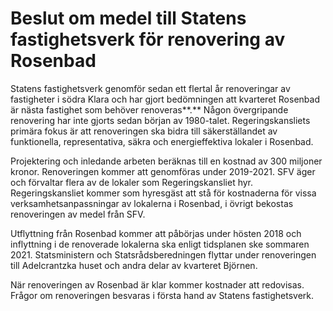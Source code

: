 # Beslut om medel till Statens fastighetsverk för renovering av Rosenbad

Statens fastighetsverk genomför sedan ett flertal år renoveringar av fastigheter i södra Klara och har gjort bedömningen att kvarteret Rosenbad är nästa fastighet som behöver renoveras**.** Någon övergripande renovering har inte gjorts sedan början av 1980\-talet. Regeringskansliets primära fokus är att renoveringen ska bidra till säkerställandet av funktionella, representativa, säkra och energieffektiva lokaler i Rosenbad.

Projektering och inledande arbeten beräknas till en kostnad av 300 miljoner kronor. Renoveringen kommer att genomföras under 2019\-2021\. SFV äger och förvaltar flera av de lokaler som Regeringskansliet hyr. Regeringskansliet kommer som hyresgäst att stå för kostnaderna för vissa verksamhetsanpassningar av lokalerna i Rosenbad, i övrigt bekostas renoveringen av medel från SFV.

Utflyttning från Rosenbad kommer att påbörjas under hösten 2018 och inflyttning i de renoverade lokalerna ska enligt tidsplanen ske sommaren 2021\. Statsministern och Statsrådsberedningen flyttar under renoveringen till Adelcrantzka huset och andra delar av kvarteret Björnen.

När renoveringen av Rosenbad är klar kommer kostnader att redovisas. Frågor om renoveringen besvaras i första hand av Statens fastighetsverk.
